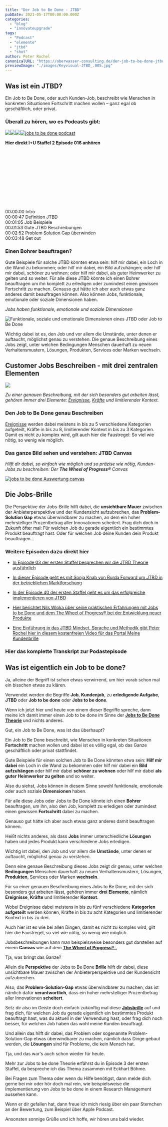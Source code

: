 ```yaml
---
title: "Der Job to Be Done - JTBD"
pubDate: 2021-05-17T00:00:00.000Z
categories:
  - "blog"
  - "innovateupgrade"
tags:
  - "Podcast"
  - "elemente"
  - "jtbd"
  - "shot"
author: Peter Rochel
canonicalURL: "https://oberwasser-consulting.de/der-job-to-be-done-jtbd"
previewImage: "./images/Keyvisual-JTBD_.005.jpg"
---
```


## Was ist ein JTBD?

Ein Job to Be Done, oder auch Kunden-Job, beschreibt wie Menschen in konkreten Situationen Fortschritt machen wollen – ganz egal ob geschäftlich, oder privat.

### Überall zu hören, wo es Podcasts gibt:

[![](images/listen-on-apple-podcast.png)](https://podcasts.apple.com/de/podcast/was-ist-ein-job-to-be-done-jtbd/id1354901024?i=1000522034342)[![](images/listen-on-spotify.png)](https://open.spotify.com/episode/6cUB6KqS1tmzFraMmmJ41J)[![](images/ListenOn_AmazonMusic_button_Black_RGB_5X_DE-300x73.png)](https://music.amazon.de/podcasts/36a59982-0937-4626-ac17-2e8980dd70b0/episodes/79493d0a-5335-467b-bc7b-a0d745c8d02c/innovate-upgrade-was-ist-ein-job-to-be-done)[![jobs to be done podcast](images/DE_Google_Podcasts_Badge_8x-300x76.png)](https://podcasts.google.com/feed/aHR0cHM6Ly96dW04cnkucG9kY2FzdGVyLmRlL29iZXJ3YXNzZXIucnNz/episode/cG9kLTgxNzVlNDIzMGQ2NDE4MThkMzllNmQwN2Vh?sa=X&ved=0CAgQuIEEahgKEwiA7r_Vj738AhUAAAAAHQAAAAAQwwE)

**Hier direkt I+U Staffel 2 Episode 016 anhören**

<iframe data-cookie-consent="marketing" data-cookieblock-src="https://embed.podcasts.apple.com/us/podcast/was-ist-ein-job-to-be-done/id1354901024?i=1000522034342&amp;itsct=podcast_box_player&amp;itscg=30200&amp;theme=auto" height="175px" frameborder="0" sandbox="allow-forms allow-popups allow-same-origin allow-scripts allow-top-navigation-by-user-activation" allow="autoplay *; encrypted-media *;" style="width: 100%; max-width: 660px; overflow: hidden; border-top-left-radius: 10px; border-top-right-radius: 10px; border-bottom-right-radius: 10px; border-bottom-left-radius: 10px; background-color: transparent;"></iframe>

00:00:00 Intro<br>
00:00:47 Definition JTBD<br>
00:01:05 Job Beispiele<br>
00:01:53 Gute JTBD Beschreibungen<br>
00:02:52 Problem Solution Gap überwinden<br>
00:03:48 Get out

### Einen Bohrer beauftragen?

Gute Beispiele für solche JTBD könnten etwa sein: hilf mir dabei, ein Loch in die Wand zu bekommen; oder hilf mir dabei, ein Bild aufzuhängen; oder hilf mir dabei, schöner zu wohnen; oder hilf mir dabei, als guter Heimwerker zu gelten und so weiter.
Für alle diese JTBD könnte ich einen Bohrer beauftragen um ihn komplett zu erledigen oder zumindest einen gewissen Fortschritt zu machen. Genauso gut hätte ich aber auch etwas ganz anderes damit beauftragen können.
Also können Jobs, funktionale, emotionale oder soziale Dimensionen haben.

_Jobs haben funktionale, emotionale und soziale Dimensionen_

![Funktionale, soziale und emotionale Dimensionen eines JTBD oder Job to Be Done](./images/JTBD_Dimension-1024x771.jpg)


Wichtig dabei ist es, den Job und vor allem die Umstände, unter denen er auftaucht, möglichst genau zu verstehen. Die genaue Beschreibung eines Jobs zeigt, unter welchen Bedingungen Menschen dauerhaft zu neuen Verhaltensmustern, Lösungen, Produkten, Services oder Marken wechseln.

## Customer Jobs Beschreiben - mit drei zentralen Elementen

![](./images/JTBD_Elements_4x4-1024x1024.jpg)

_Zu einer genauen Beschreibung, mit der sich besonders gut arbeiten lässt, gehören immer drei Elemente: [Ereignisse](https://oberwasser-consulting.de/trigger-events-des-jtbd-fortschrittszyklus/), [Kräfte](https://oberwasser-consulting.de/kraefte-im-jobs-to-be-done-modell/) und limitierender Kontext._

### Den Job to Be Done genau Beschreiben

[Ereignisse](https://oberwasser-consulting.de/trigger-events-des-jtbd-fortschrittszyklus/) werden dabei meistens in bis zu 5 verschiedene Kategorien aufgeteilt, Kräfte in bis zu 8, limitierender Kontext in bis zu 3 Kategorien.
Damit es nicht zu komplex wird, gilt auch hier die Faustregel: So viel wie nötig, so wenig wie möglich.

### Das ganze Bild sehen und verstehen: JTBD Canvas

_Hilft dir dabei, so einfach wie möglich und so präzise wie nötig, Kunden-Jobs zu beschreiben: Der **The Wheel of Progress®** Canvas_

[![jobs to be done Auswertung canvas](./images/JTBD-Canvas-wheel-of-progress.jpg)](https://oberwasser-consulting.de/jtbd-tools/)

## Die Jobs-Brille

Die Perspektive der Jobs-Brille hilft dabei, die **unsichtbare Mauer** zwischen der Anbieterperspektive und der Kundensicht aufzubrechen, das **Problem-Solution Gap** etwas überwindbarer zu machen, an dem ein hoher mehrstelliger Prozentbetrag aller Innovationen scheitert. Frag dich doch in Zukunft öfter mal: Für welchen Job du gerade eigentlich ein bestimmtes Produkt beauftragt hast. Oder für welchen Job deine Kunden dein Produkt beauftragen…

### Weitere Episoden dazu direkt hier

- [In Episode 03 der ersten Staffel besprechen wir die JTBD Theorie ausführlich](https://oberwasser-consulting.de/podcast003/)

- [In dieser Episode geht es mit Sonja Knab von Burda Forward um JTBD in der betrieblichen Marktforschung](https://oberwasser-consulting.de/betriebliche-marktforschung-mit-jobs-to-be-done/)

- [In der Episode 40 der ersten Staffel geht es um das erfolgreiche implementieren von JTBD](https://oberwasser-consulting.de/podcast040/)

- [Hier berichtet Nils Wloka über seine praktischen Erfahrungen mit Jobs to be Done und dem The Wheel of Progress® bei der Entwicklung neuer Produkte](https://oberwasser-consulting.de/jtbd-und-chaos-engineering/)

- [Eine Einführung in das JTBD Mindset, Sprache und Methodik gibt Peter Rochel hier in diesem kostenfreien Video für das Portal Meine Kundenbrille](https://oberwasser-consulting.de/praxistalk-mit-mr-kundenbrille/)

### Hier das komplette Transkript zur Podastepisode

## **Was ist eigentlich ein Job to be done?**

Ja, alleine der Begriff ist schon etwas verwirrend, um hier vorab schon mal ein bisschen etwas zu klären.

Verwendet werden die Begriffe **Job**, **Kundenjob**, zu **erledigende Aufgabe**, **JTBD** oder **Job to be done** oder **Jobs to be done**.

Wenn ich jetzt hier und heute von einem dieser Begriffe spreche, dann meine ich damit immer einen Job to be done im Sinne der **[Jobs to Be Done Theorie](https://oberwasser-consulting.de/ueber/die-jobs-to-be-done-theorie/)** und nichts anderes.

Gut, ein Job to Be Done, was ist das überhaupt?

Ein Job to Be Done beschreibt, wie Menschen in konkreten Situationen **Fortschritt** machen wollen und dabei ist es völlig egal, ob das Ganze geschäftlich oder privat stattfindet.

Gute Beispiele für einen solchen Job to Be Done könnten etwa sein: **Hilf mir dabei** ein Loch in die Wand zu bekommen oder hilf mir dabei ein **Bild aufzuhängen** oder hilf mir dabei **schöner zu wohnen** oder hilf mir dabei **als guter Heimwerker zu gelten** und so weiter.

Also du siehst, Jobs können in diesem Sinne sowohl funktionale, emotionale oder auch soziale **Dimensionen** haben.

Für alle diese Jobs oder Jobs to Be Done könnte ich einen **Bohrer** beauftragen, um ihn, also den Job, komplett zu erledigen oder zumindest einen gewissen **Fortschritt** dabei zu machen.

Genauso gut hätte ich aber auch etwas ganz anderes damit beauftragen können.

Heißt nichts anderes, als dass **Jobs** immer unterschiedliche **Lösungen** haben und jedes Produkt kann verschiedene Jobs erledigen.

Wichtig ist dabei, den Job und vor allem die **Umstände**, unter denen er auftaucht, möglichst genau zu verstehen.

Denn eine genaue Beschreibung dieses Jobs zeigt dir genau, unter welchen **Bedingungen** Menschen dauerhaft zu neuen Verhaltensmustern, Lösungen, **Produkten**, Services oder Marken **wechseln**.

Für so einer genauen Beschreibung eines Jobs to Be Done, mit der sich besonders gut arbeiten lässt, gehören immer **drei** **Elemente**, nämlich **Ereignisse**, **Kräfte** und limitierender **Kontext**.

Wobei Ereignisse dabei meistens in bis zu fünf verschiedene **Kategorien** **aufgeteilt** werden können, Kräfte in bis zu acht Kategorien und limitierender Kontext in bis zu drei.

Auch hier ist es wie bei allen Dingen, damit es nicht zu komplex wird, gilt hier die Faustregel, so viel wie nötig, so wenig wie möglich.

Jobsbeschreibungen kann man beispielsweise besonders gut darstellen auf einem **Canvas** wie auf dem [**The Wheel of Progress®** .](https://oberwasser-consulting.de/jtbd-tools/)

Tja, was bringt das Ganze?

Allein die **Perspektive** der Jobs to Be Done **Brille** hilft dir dabei, diese unsichtbare Mauer zwischen der Anbieterperspektive und der Kundensicht aufzubrechen.

Also, das **Problem-Solution-Gap** etwas überwindbarer zu machen, das ist nämlich dafür **verantwortlich**, dass ein hoher mehrstelliger Prozentbetrag aller Innovationen **scheitert**.

Setz dir also im Geiste doch einfach zukünftig mal diese **[Jobsbrille](https://oberwasser-consulting.de/praxistalk-mit-mr-kundenbrille/)** auf und frag dich, für welchen Job du gerade eigentlich ein bestimmtes Produkt beauftragt hast, was du aktuell in der Verwendung hast, oder frag dich noch besser, für welchen Job haben das wohl meine Kunden beauftragt.

Und allein das hilft dir dabei, das Problem oder sogenannte Problem-Solution-Gap etwas überwindbarer zu machen, nämlich dass Dinge gebaut werden, die **Lösungen** sind für Probleme, die kein Mensch hat.

Tja, und das war's auch schon wieder für heute.

Mehr zur Jobs to be done Theorie erfährst du in Episode 3 der ersten Staffel, da bespreche ich das Thema zusammen mit Eckhart Böhme.

Bei Fragen zum Thema oder wenn du Hilfe benötigst, dann melde dich gerne bei mir oder hör doch mal rein, wie beispielsweise die Implementierung von Jobs to be done in einem Research Management aussehen kann.

Wenn er dir gefallen hat, dann freue ich mich riesig über ein paar Sternchen an der Bewertung, zum Beispiel über Apple Podcast.

Ansonsten sonnige Grüße und ich hoffe, wir hören uns bald wieder.

